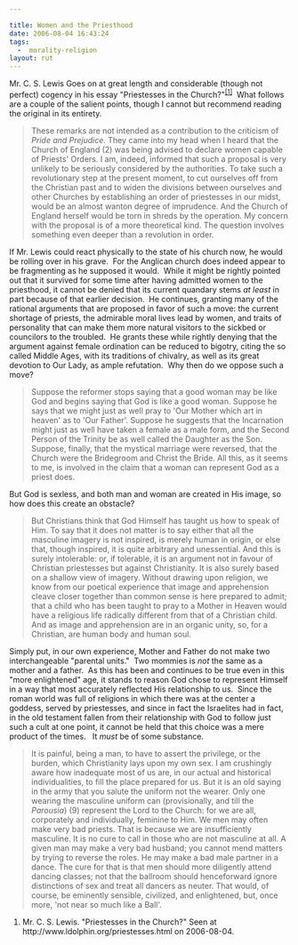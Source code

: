 ```yaml
---

title: Women and the Priesthood
date: 2006-08-04 16:43:24
tags:
  -  morality-religion
layout: rut
---
```


Mr. C. S. Lewis Goes on at great length and considerable (though not perfect) cogency in his essay "Priestesses in the Church?"<sup><a href="http://www.ldolphin.org/priestesses.html" title="PRIESTESSES IN THE CHURCH?">[1]</a></sup>&nbsp; What follows are a couple of the salient points, though I cannot but recommend reading the original in its entirety. 

<blockquote>These remarks are not intended as a contribution to the criticism of <i>Pride and Prejudice</i>. They came into my head when I heard that the Church of England (2) was being advised to declare women capable of Priests' Orders. I am, indeed, informed that such a proposal is very unlikely to be seriously considered by the authorities. To take such a revolutionary step at the present moment, to cut ourselves off from the Christian past and to widen the divisions between ourselves and other Churches by establishing an order of priestesses in our midst, would be an almost wanton degree of imprudence. And the Church of England herself would be torn in shreds by the operation. My concern with the proposal is of a more theoretical kind. The question involves something even deeper than a revolution in order.</blockquote>

If Mr. Lewis could react physically to the state of his church now, he would be rolling over in his grave.&nbsp; For the Anglican church does indeed appear to be fragmenting as he supposed it would.&nbsp; While it might be rightly pointed out that it survived for some time after having admitted women to the priesthood, it cannot be denied that its current quandary stems <i>at least</i> in part because of that earlier decision.&nbsp; He continues, granting many of the rational arguments that are proposed in favor of such a move: the current shortage of priests, the admirable moral lives lead by women, and traits of personality that can make them more natural visitors to the sickbed or councilors to the troubled.&nbsp; He grants these while rightly denying that the argument against female ordination can be reduced to bigotry, citing the so called Middle Ages, with its traditions of chivalry, as well as its great devotion to Our Lady, as ample refutation.&nbsp; Why then do we oppose such a move?

<blockquote>Suppose the reformer stops saying that a good woman may be like God and begins saying that God is like a good woman. Suppose he says that we might just as well pray to 'Our Mother which art in heaven' as to 'Our Father'. Suppose he suggests that the Incarnation might just as well have taken a female as a male form, and the Second Person of the Trinity be as well called the Daughter as the Son. Suppose, finally, that the mystical marriage were reversed, that the Church were the Bridegroom and Christ the Bride. All this, as it seems to me, is involved in the claim that a woman can represent God as a priest does.</blockquote>

But God is sexless, and both man and woman are created in His image, so how does this create an obstacle?

<blockquote>But Christians think that God Himself has taught us how to speak of Him. To say that it does not matter is to say either that all the masculine imagery is not inspired, is merely human in origin, or else that, though inspired, it is quite arbitrary and unessential. And this is surely intolerable: or, if tolerable, it is an argument not in favour of Christian priestesses but against Christianity. It is also surely based on a shallow view of imagery. Without drawing upon religion, we know from our poetical experience that image and apprehension cleave closer together than common sense is here prepared to admit; that a child who has been taught to pray to a Mother in Heaven would have a religious life radically different from that of a Christian child. And as image and apprehension are in an organic unity, so, for a Christian, are human body and human soul.</blockquote>

Simply put, in our own experience, Mother and Father do not make two interchangeable "parental units."&nbsp; Two mommies is <i>not </i>the same as a mother and a father.&nbsp; As this has been and continues to be true even in this "more enlightened" age, it stands to reason God chose to represent Himself in a way that most accurately reflected His relationship to us.&nbsp; Since the roman world was full of religions in which there was at the center a goddess, served by priestesses, and since in fact the Israelites had in fact, in the old testament fallen from their relationship with God to follow just such a cult at one point, it cannot be held that this choice was a mere product of the times.&nbsp;&nbsp; It <i>must</i> be of some substance.

<blockquote>It is painful, being a man, to have to assert the privilege, or the burden, which Christianity lays upon my own sex. I am crushingly aware how inadequate most of us are, in our actual and historical individualities, to fill the place prepared for us. But it is an old saying in the army that you salute the uniform not the wearer. Only one wearing the masculine uniform can (provisionally, and till the <i>Parousia</i>) (9) represent the Lord to the Church: for we are all, corporately and individually, feminine to Him. We men may often make very bad priests. That is because we are insufficiently masculine. It is no cure to call in those who are not masculine at all. A given man may make a very bad husband; you cannot mend matters by trying to reverse the roles. He may make a bad male partner in a dance. The cure for that is that men should more diligently attend dancing classes; not that the ballroom should henceforward ignore distinctions of sex and treat all dancers as neuter. That would, of course, be eminently sensible, civilized, and enlightened, but, once more, 'not near so much like a Ball'.</blockquote>

<div id="postref"><ol><li>Mr. C. S. Lewis.  "Priestesses in the Church?"  Seen at http://www.ldolphin.org/priestesses.html on 2006-08-04.  </li></ol></div>

